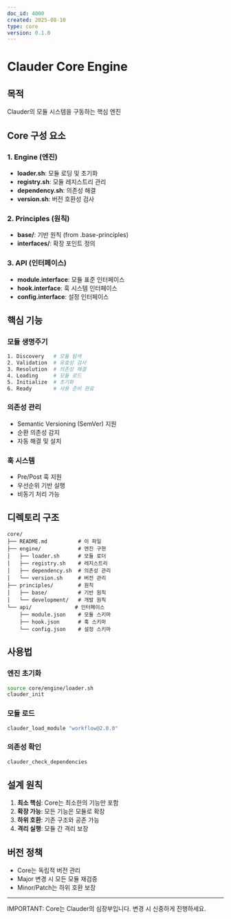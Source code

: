 ```yaml
---
doc_id: 4000
created: 2025-08-10
type: core
version: 0.1.0
---
```


# Clauder Core Engine

## 목적
Clauder의 모듈 시스템을 구동하는 핵심 엔진

## Core 구성 요소

### 1. Engine (엔진)
- **loader.sh**: 모듈 로딩 및 초기화
- **registry.sh**: 모듈 레지스트리 관리
- **dependency.sh**: 의존성 해결
- **version.sh**: 버전 호환성 검사

### 2. Principles (원칙)
- **base/**: 기반 원칙 (from .base-principles)
- **interfaces/**: 확장 포인트 정의

### 3. API (인터페이스)
- **module.interface**: 모듈 표준 인터페이스
- **hook.interface**: 훅 시스템 인터페이스
- **config.interface**: 설정 인터페이스

## 핵심 기능

### 모듈 생명주기
```bash
1. Discovery   # 모듈 탐색
2. Validation  # 유효성 검사
3. Resolution  # 의존성 해결
4. Loading     # 모듈 로드
5. Initialize  # 초기화
6. Ready       # 사용 준비 완료
```

### 의존성 관리
- Semantic Versioning (SemVer) 지원
- 순환 의존성 감지
- 자동 해결 및 설치

### 훅 시스템
- Pre/Post 훅 지원
- 우선순위 기반 실행
- 비동기 처리 가능

## 디렉토리 구조
```
core/
├── README.md          # 이 파일
├── engine/            # 엔진 구현
│   ├── loader.sh      # 모듈 로더
│   ├── registry.sh    # 레지스트리
│   ├── dependency.sh  # 의존성 관리
│   └── version.sh     # 버전 관리
├── principles/        # 원칙
│   ├── base/          # 기반 원칙
│   └── development/   # 개발 원칙
└── api/              # 인터페이스
    ├── module.json    # 모듈 스키마
    ├── hook.json      # 훅 스키마
    └── config.json    # 설정 스키마
```

## 사용법

### 엔진 초기화
```bash
source core/engine/loader.sh
clauder_init
```

### 모듈 로드
```bash
clauder_load_module "workflow@2.0.0"
```

### 의존성 확인
```bash
clauder_check_dependencies
```

## 설계 원칙

1. **최소 핵심**: Core는 최소한의 기능만 포함
2. **확장 가능**: 모든 기능은 모듈로 확장
3. **하위 호환**: 기존 구조와 공존 가능
4. **격리 실행**: 모듈 간 격리 보장

## 버전 정책
- Core는 독립적 버전 관리
- Major 변경 시 모든 모듈 재검증
- Minor/Patch는 하위 호환 보장

---

IMPORTANT: Core는 Clauder의 심장부입니다. 변경 시 신중하게 진행하세요.
